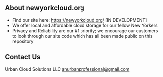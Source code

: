 

## About newyorkcloud.org

- Find our site here: https://newyorkcloud.org/ [IN DEVELOPMENT]
- We offer local and affordable cloud storage for our fellow New Yorkers 
- Privacy and Reliability are our #1 priority; we encourage our customers to look through our site code which has all been made public on this repository 

## Contact Us

Urban Cloud Solutions LLC
anurbanprofessional@gmail.com
